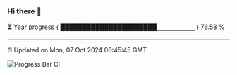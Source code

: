 ### Hi there 👋

⏳ Year progress { ██████████████████████▁▁▁▁▁▁▁▁ } 76.58 %

---

⏰ Updated on Mon, 07 Oct 2024 06:45:45 GMT

![Progress Bar CI](https://github.com/IshwaranRudhara/GIT-ACTION/workflows/Progress%20Bar%20CI/badge.svg)
